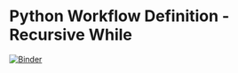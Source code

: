 # Python Workflow Definition - Recursive While
[![Binder](https://mybinder.org/badge_logo.svg)](https://mybinder.org/v2/gh/jan-janssen/pwd-recursive-while/HEAD)
